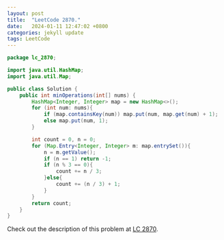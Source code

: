 ```yaml
---
layout: post
title:  "LeetCode 2870."
date:   2024-01-11 12:47:02 +0800
categories: jekyll update
tags: LeetCode
---
```


```java
package lc_2870;

import java.util.HashMap;
import java.util.Map;

public class Solution {
    public int minOperations(int[] nums) {
        HashMap<Integer, Integer> map = new HashMap<>();
        for (int num: nums){
            if (map.containsKey(num)) map.put(num, map.get(num) + 1);
            else map.put(num, 1);
        }

        int count = 0, n = 0;
        for (Map.Entry<Integer, Integer> m: map.entrySet()){
            n = m.getValue();
            if (n == 1) return -1;
            if (n % 3 == 0){
                count += n / 3;
            }else{
                count += (n / 3) + 1;
            }
        }
        return count;
    }
}
```

Check out the description of this problem at [LC 2870][LC-2870].

[LC-2870]: https://leetcode.com/problemset/?search=2870&page=1
